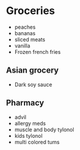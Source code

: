 # Groceries

- peaches
- bananas
- sliced meats
- vanilla
- Frozen french fries

## Asian grocery

- Dark soy sauce

## Pharmacy

- advil
- allergy meds
- muscle and body tylonol
- kids tylonol
- multi colored tums
